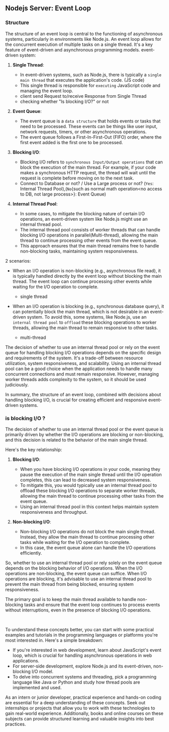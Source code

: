 ## Nodejs Server: Event Loop
### Structure
The structure of an event loop is central to the functioning of asynchronous systems, particularly in environments like Node.js. An event loop allows for the concurrent execution of multiple tasks on a single thread. It's a key feature of event-driven and asynchronous programming models.
event-driven system:

1. **Single Thread**:
   - In event-driven systems, such as Node.js, there is typically a `single main thread` that executes the application's code. (JS code)
   - This single thread is responsible for `executing` JavaScript code and managing the event loop.
   - client send Request to/receive Response from Single Thread
   - checking whether "Is blocking I/O?" or not

2. **Event Queue**:
   - The event queue is a `data structure` that holds events or tasks that need to be processed. These events can be things like user input, network requests, timers, or other asynchronous operations.
   - The event queue follows a First-In-First-Out (FIFO) order, where the first event added is the first one to be processed.

3. **Blocking I/O**:
   - Blocking I/O refers to `synchronous Input/Output operations` that can block the execution of the main thread. For example, if your code makes a synchronous HTTP request, the thread will wait until the request is complete before moving on to the next task.
   - Connect to Database or not? / Use a Large process or not? (`Yes`: Internal Thread Pool),(`No`{such as normal math operation<no access to DB, not large process>}: Event Queue)

4. **Internal Thread Pool**:
   - In some cases, to mitigate the blocking nature of certain I/O operations, an event-driven system like Node.js might use an internal thread pool.
   - The internal thread pool consists of worker threads that can handle blocking I/O operations in parallel(Multi-thread), allowing the main thread to continue processing other events from the event queue.
   - This approach ensures that the main thread remains free to handle non-blocking tasks, maintaining system responsiveness.

2 scenarios:

- When an I/O operation is non-blocking (e.g., asynchronous file read), it is typically handled directly by the event loop without blocking the main thread. The event loop can continue processing other events while waiting for the I/O operation to complete.
  - single thread

- When an I/O operation is blocking (e.g., synchronous database query), it can potentially block the main thread, which is not desirable in an event-driven system. To avoid this, some systems, like Node.js, use an `internal thread pool` to `offload` these blocking operations to worker threads, allowing the main thread to remain responsive to other tasks.
  - multi-thread

The decision of whether to use an internal thread pool or rely on the event queue for handling blocking I/O operations depends on the specific design and requirements of the system. It's a trade-off between resource utilization, system responsiveness, and scalability. Using an internal thread pool can be a good choice when the application needs to handle many concurrent connections and must remain responsive. However, managing worker threads adds complexity to the system, so it should be used judiciously.

In summary, the structure of an event loop, combined with decisions about handling blocking I/O, is crucial for creating efficient and responsive event-driven systems.

### is blocking I/O ?
The decision of whether to use an internal thread pool or the event queue is primarily driven by whether the I/O operations are blocking or non-blocking, and this decision is related to the behavior of the main single thread.

Here's the key relationship:

1. **Blocking I/O**:
   - When you have blocking I/O operations in your code, meaning they pause the execution of the main single thread until the I/O operation completes, this can lead to decreased system responsiveness.
   - To mitigate this, you would typically use an internal thread pool to offload these blocking I/O operations to separate worker threads, allowing the main thread to continue processing other tasks from the event queue.
   - Using an internal thread pool in this context helps maintain system responsiveness and throughput.

2. **Non-blocking I/O**:
   - Non-blocking I/O operations do not block the main single thread. Instead, they allow the main thread to continue processing other tasks while waiting for the I/O operation to complete.
   - In this case, the event queue alone can handle the I/O operations efficiently.

So, whether to use an internal thread pool or rely solely on the event queue depends on the blocking behavior of I/O operations. When the I/O operations are non-blocking, the event queue can suffice. When I/O operations are blocking, it's advisable to use an internal thread pool to prevent the main thread from being blocked, ensuring system responsiveness.

The primary goal is to keep the main thread available to handle non-blocking tasks and ensure that the event loop continues to process events without interruptions, even in the presence of blocking I/O operations.

<br/>

To understand these concepts better, you can start with some practical examples and tutorials in the programming languages or platforms you're most interested in. Here's a simple breakdown:

- If you're interested in web development, learn about JavaScript's event loop, which is crucial for handling asynchronous operations in web applications.
- For server-side development, explore Node.js and its event-driven, non-blocking I/O model.
- To delve into concurrent systems and threading, pick a programming language like Java or Python and study how thread pools are implemented and used.

As an intern or junior developer, practical experience and hands-on coding are essential for a deep understanding of these concepts. Seek out internships or projects that allow you to work with these technologies to gain real-world experience. Additionally, books and online courses on these subjects can provide structured learning and valuable insights into best practices.
